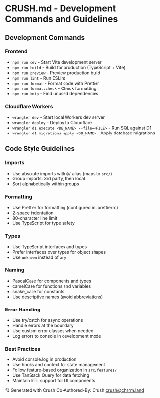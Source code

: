 # CRUSH.md - Development Commands and Guidelines

## Development Commands

### Frontend
- `npm run dev` - Start Vite development server
- `npm run build` - Build for production (TypeScript + Vite)
- `npm run preview` - Preview production build
- `npm run lint` - Run ESLint
- `npm run format` - Format code with Prettier
- `npm run format:check` - Check formatting
- `npm run knip` - Find unused dependencies

### Cloudflare Workers
- `wrangler dev` - Start local Workers dev server
- `wrangler deploy` - Deploy to Cloudflare
- `wrangler d1 execute <DB_NAME> --file=<FILE>` - Run SQL against D1
- `wrangler d1 migrations apply <DB_NAME>` - Apply database migrations

## Code Style Guidelines

### Imports
- Use absolute imports with `@/` alias (maps to `src/`)
- Group imports: 3rd party, then local
- Sort alphabetically within groups

### Formatting
- Use Prettier for formatting (configured in .prettierrc)
- 2-space indentation
- 80-character line limit
- Use TypeScript for type safety

### Types
- Use TypeScript interfaces and types
- Prefer interfaces over types for object shapes
- Use `unknown` instead of `any`

### Naming
- PascalCase for components and types
- camelCase for functions and variables
- snake_case for constants
- Use descriptive names (avoid abbreviations)

### Error Handling
- Use try/catch for async operations
- Handle errors at the boundary
- Use custom error classes when needed
- Log errors to console in development mode

### Best Practices
- Avoid console.log in production
- Use hooks and context for state management
- Follow feature-based organization in `src/features/`
- Use TanStack Query for data fetching
- Maintain RTL support for UI components

💘 Generated with Crush
Co-Authored-By: Crush <crush@charm.land>